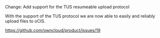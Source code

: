 Change: Add support for the TUS resumeable upload protocol

With the support of the TUS protocol we are now able to easily and reliably
upload files to oCIS.


https://github.com/owncloud/product/issues/19
